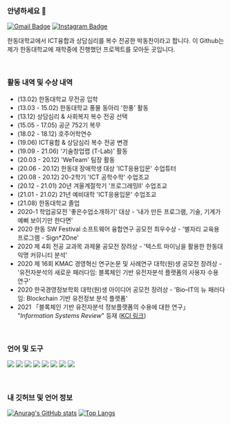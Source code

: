 ### 안녕하세요 👋 
[![Gmail Badge](https://img.shields.io/badge/Gmail-d14836?style=flat-square&logo=Gmail&logoColor=white&link=mailto:21300282@handong.edu)](mailto:21300282@handong.edu)
[![Instagram Badge](https://img.shields.io/badge/-Instagram-dd2a7b?style=flat-square&logo=instagram&logoColor=white&link=https://www.instagram.com/dongchan_isaac/)](https://www.instagram.com/dongchan_isaac/) <br>

한동대학교에서 ICT융합과 상담심리를 복수 전공한 박동찬이라고 합니다.
이 Github는 제가 한동대학교에 재학중에 진행했던 프로젝트를 모아둔 곳입니다.

<br>

### 활동 내역 및 수상 내역
- (13.02) 한동대학교 무전공 입학
- (13.03 - 15.02) 한동대학교 풍물 동아리 '한풍' 활동
- (13.12) 상담심리 & 사회복지 복수 전공 선택 
- (15.05 - 17.05) 공군 752기 복무
- (18.02 - 18.12) 호주어학연수
- (19.06) ICT융합 & 상담심리 복수 전공 변경
- (19.09 - 21.06) '기술창업랩 (T-Lab)' 활동
- (20.03 - 20.12) 'WeTeam' 팀장 활동
- (20.06 - 20.12) 한동대 장애학생 대상 'ICT응용입문' 수업튜터
- (20.08 - 20.12) 20-2학기 'ICT 공학수학' 수업조교
- (20.12 - 21.01) 20년 겨울계절학기 '프로그래밍Ⅱ' 수업조교
- (21.01 - 21.02) 21년 예비대학 'ICT응용입문' 수업조교
- (21.08) 한동대학교 졸업
- 2020-1 학업공모전 '좋은수업소개하기' 대상 - '내가 만든 프로그램, 기술, 기계가 예뻐 보이기만 한다면'
- 2020 한동 SW Festival 소프트웨어 융합연구 공모전 최우수상 - '별자리 교육용 프로그램 - Sign*ZOne'
- 2020 제 4회 전공 교과목 과제물 공모전 장려상 - '텍스트 마이닝을 활용한 한동대 익명 커뮤니티 분석'
- 2020 제 16회 KMAC 경영혁신 연구논문 및 사례연구 대학(원)생 공모전 장려상 - '유전자분석의 새로운 패러다임: 블록체인 기반 유전자분석 플랫폼의 사용자 수용 연구'
- 2020 한국경영정보학회 대학(원)생 아이디어 공모전 장려상 - 'Bio–IT의 뉴 패러다임: Blockchain 기반 유전정보 분석 플랫폼'
- 2021 「블록체인 기반 유전자분석 정보플랫폼의 수용에 대한 연구」 "_Information Systems Review_" 등재 (<a href="https://www.kci.go.kr/kciportal/ci/sereArticleSearch/ciSereArtiView.kci?sereArticleSearchBean.artiId=ART002752372">KCI 링크</a>)

<br>

### 언어 및 도구
<a href="#"><img src="https://img.icons8.com/color/48/000000/python.png"/></a>
<a href="#"><img src="https://img.icons8.com/ios-filled/50/000000/c-plus-plus-logo.png"/></a>
<a href="#"><img src="https://img.icons8.com/ultraviolet/40/000000/registered-trademark.png"/></a>
<a href="#"><img src="https://img.icons8.com/color/48/000000/html-5.png"/></a>
<a href="#"><img src="https://img.icons8.com/color/48/000000/css3.png"/></a>
<a href="#"><img src="https://img.icons8.com/color/48/000000/javascript.png"/></a>
<a href="#"><img src="https://img.icons8.com/fluent/50/000000/mysql-logo.png"/></a>
<a href="#"><img src="https://img.icons8.com/color/48/000000/amazon-web-services.png"/></a>

<br>

### 내 깃허브 및 언어 정보
[![Anurag's GitHub stats](https://github-readme-stats.vercel.app/api?username=patience94)](https://github.com/anuraghazra/github-readme-stats)
[![Top Langs](https://github-readme-stats.vercel.app/api/top-langs/?username=patience94&layout=compact)](https://github.com/anuraghazra/github-readme-stats)
<!--
**patience94/patience94** is a ✨ _special_ ✨ repository because its `README.md` (this file) appears on your GitHub profile.

Here are some ideas to get you started:

- 🔭 I’m currently working on ...
- 🌱 I’m currently learning ...
- 👯 I’m looking to collaborate on ...
- 🤔 I’m looking for help with ...
- 💬 Ask me about ...
- 📫 How to reach me: ...
- 😄 Pronouns: ...
- ⚡ Fun fact: ...
-->
